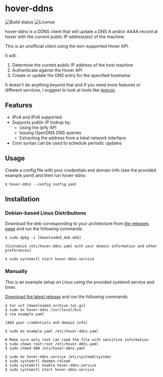 # hover-ddns

![Build status](https://github.com/dschanoeh/hover-ddns/workflows/build/badge.svg)
![License](https://img.shields.io/github/license/dschanoeh/hover-ddns)

hover-ddns is a DDNS client that will update a DNS A and/or AAAA record at hover with the current public IP address(es) of the machine.

This is an unofficial client using the non-supported Hover API.

It will:

1. Determine the current public IP address of the host machine
2. Authenticate against the Hover API
3. Create or update the DNS entry for the specified hostname

It doesn't do anything beyond that and if you need more features or different services, I suggest to look at tools like [lexicon](https://github.com/AnalogJ/lexicon).

## Features

* IPv4 and IPv6 supported
* Supports public IP lookup by:
  * Using the ipify API
  * Issuing OpenDNS DNS queries
  * Extracting the address from a lokal network interface
* Cron syntax can be used to schedule periodic updates

## Usage

Create a config file with your credentials and domain info (see the provided example.yaml) and then run hover-ddns:

    $ hover-ddns --config config.yaml

## Installation

### Debian-based Linux Distributions

Download the deb corresponding to your architecture from
[the releases page](https://github.com/dschanoeh/hover-ddns/releases) and run
the following commands.

    $ sudo dpkg -i [downloaded_deb.deb]
    
    [Customize /etc/hover-ddns.yaml with your domain information and other preferences]

    $ sudo systemctl start hover-ddns.service


### Manually

This is an example setup on Linux using the provided systemd service and timer.

[Download the latest release](https://github.com/dschanoeh/hover-ddns/releases)
and run the following commands.

    $ tar xvf [downloaded_archive.tar.gz]
    $ sudo mv hover-ddns /usr/local/bin
    $ vim example.yaml

    [Add your credentials and domain info]

    $ sudo mv example.yaml /etc/hover-ddns.yaml

    # Make sure only root can read the file with sensitive information
    $ sudo chown root:root /etc/hover-ddns.yaml
    $ sudo chmod 600 /etc/hover-ddns.yaml

    $ sudo mv hover-ddns.service /etc/systemd/system/
    $ sudo systemctl daemon-reload
    $ sudo systemctl enable hover-ddns.service
    $ sudo systemctl start hover-ddns.service
